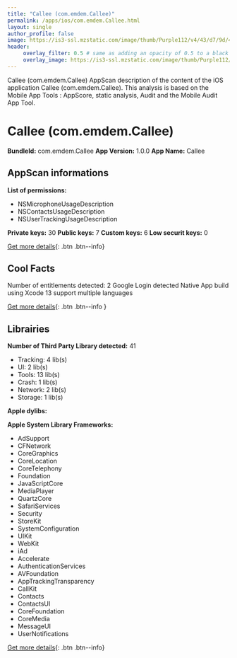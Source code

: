 ```yaml
---
title: "Callee (com.emdem.Callee)"
permalink: /apps/ios/com.emdem.Callee.html
layout: single
author_profile: false
image: https://is3-ssl.mzstatic.com/image/thumb/Purple112/v4/43/d7/9d/43d79d75-720e-7e4b-fb02-c55f7932c9e9/AppIcon-1x_U007emarketing-0-7-0-0-85-220-0.png/512x512bb.jpg
header: 
     overlay_filter: 0.5 # same as adding an opacity of 0.5 to a black background
     overlay_image: https://is3-ssl.mzstatic.com/image/thumb/Purple112/v4/43/d7/9d/43d79d75-720e-7e4b-fb02-c55f7932c9e9/AppIcon-1x_U007emarketing-0-7-0-0-85-220-0.png/512x512bb.jpg
---
```

Callee (com.emdem.Callee) AppScan description of the content of the iOS application Callee (com.emdem.Callee). This analysis is based on the Mobile App Tools : AppScore, static analysis, Audit and the Mobile Audit App Tool.

# Callee (com.emdem.Callee)

**BundleId:** com.emdem.Callee
**App Version:** 1.0.0
**App Name:** Callee


## AppScan informations 

**List of permissions:** 
- NSMicrophoneUsageDescription
- NSContactsUsageDescription
- NSUserTrackingUsageDescription
  
  
**Private keys:** 30
**Public keys:** 7
**Custom keys:** 6
**Low securit keys:** 0
  
[Get more details](/pricing.html){: .btn .btn--info}

## Cool Facts

Number of entitlements detected: 2
Google Login detected
Native App
build using Xcode 13
support multiple languages
  
[Get more details](/pricing.html){: .btn .btn--info }

## Librairies 
**Number of Third Party Library detected:** 41
- Tracking: 4 lib(s)
- UI: 2 lib(s)
- Tools: 13 lib(s)
- Crash: 1 lib(s)
- Network: 2 lib(s)
- Storage: 1 lib(s)


**Apple dylibs:**


**Apple System Library Frameworks:**
- AdSupport
- CFNetwork
- CoreGraphics
- CoreLocation
- CoreTelephony
- Foundation
- JavaScriptCore
- MediaPlayer
- QuartzCore
- SafariServices
- Security
- StoreKit
- SystemConfiguration
- UIKit
- WebKit
- iAd
- Accelerate
- AuthenticationServices
- AVFoundation
- AppTrackingTransparency
- CallKit
- Contacts
- ContactsUI
- CoreFoundation
- CoreMedia
- MessageUI
- UserNotifications


  
[Get more details](/pricing.html){: .btn .btn--info}

